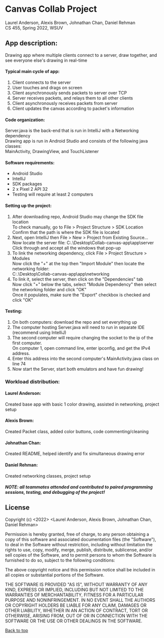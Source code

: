 # Canvas Collab Project
Laurel Anderson, Alexis Brown, Johnathan Chan, Daniel Rehman\
CS 455, Spring 2022, WSUV

## App description:
Drawing app where multiple clients connect to a server, draw together, and see everyone else's drawing in real-time

#### Typical main cycle of app:
1. Client connects to the server
2. User touches and drags on screen
3. Client asynchronously sends packets to server over TCP
4. Server receives packets, and relays them to all other clients
5. Client asynchronously receives packets from server
6. Client updates the canvas according to packet's information

#### Code organization:
Server.java is the back-end that is run in IntelliJ with a Networking dependency\
Drawing app is run in Android Studio and consists of the following java classes:\
MainActivity, DrawingView, and TouchListener

#### Software requirements:
* Android Studio
* IntelliJ
* SDK packages
* 2 x Pixel 2 API 32
* Testing will require at least 2 computers

#### Setting up the project:
1. After downloading repo, Android Studio may change the SDK file location\
To check manually, go to File > Project Structure > SDK Location\
Confirm that the path is where the SDK file is located
2. Next, open IntelliJ then File > New > Project from Existing Source...\
Now locate the server file: C:.\Desktop\Collab-canvas-app\app\server\
Click through and accept all the windows that pop-up
3. To link the networking dependency, click File > Project Structure > Modules\
Now click the "+" at the top then "Import Module" then locate the networking folder:\
C:.\Desktop\Collab-canvas-app\app\networking
4. To link it, select the server, then click on the "Dependencies" tab\
Now click "+" below the tabs, select "Module Dependency" then select the networking folder and click "OK"\
Once it populates, make sure the "Export" checkbox is checked and click "OK"

#### Testing:
1. On both computers: download the repo and set everything up
2. The computer hosting Server.java will need to run in separate IDE (recommend using IntelliJ)
3. The second computer will require changing the socket to the ip of the first computer.\
   On computer 1, open command line, enter ipconfig, and get the IPv4 address.
5. Enter this address into the second computer's MainActivity.java class on line 74
6. Now start the Server, start both emulators and have fun drawing!

### Workload distribution:
#### Laurel Anderson:
Created base app with basic 1 color drawing, assisted in networking, project setup
#### Alexis Brown:
Created Packet class, added color buttons, code commenting/cleaning
#### Johnathan Chan:
Created README, helped identify and fix simultaneous drawing error
#### Daniel Rehman:
Created networking classes, project setup
##### NOTE: all teammates attended and contributed to paired programming sessions, testing, and debugging of the project!

## License
Copyright (c) <2022> <Laurel Anderson, Alexis Brown, Johnathan Chan, Daniel Rehman>

Permission is hereby granted, free of charge, to any person obtaining a copy
of this software and associated documentation files (the "Software"), to deal
in the Software without restriction, including without limitation the rights
to use, copy, modify, merge, publish, distribute, sublicense, and/or sell
copies of the Software, and to permit persons to whom the Software is
furnished to do so, subject to the following conditions:

The above copyright notice and this permission notice shall be included in all
copies or substantial portions of the Software.

THE SOFTWARE IS PROVIDED "AS IS", WITHOUT WARRANTY OF ANY KIND, EXPRESS OR
IMPLIED, INCLUDING BUT NOT LIMITED TO THE WARRANTIES OF MERCHANTABILITY,
FITNESS FOR A PARTICULAR PURPOSE AND NONINFRINGEMENT. IN NO EVENT SHALL THE
AUTHORS OR COPYRIGHT HOLDERS BE LIABLE FOR ANY CLAIM, DAMAGES OR OTHER
LIABILITY, WHETHER IN AN ACTION OF CONTRACT, TORT OR OTHERWISE, ARISING FROM,
OUT OF OR IN CONNECTION WITH THE SOFTWARE OR THE USE OR OTHER DEALINGS IN THE
SOFTWARE.

[Back to top](#canvas-collab-project)
